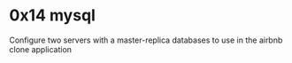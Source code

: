 # 0x14 mysql

Configure two servers with a master-replica databases to use in the airbnb clone
application
